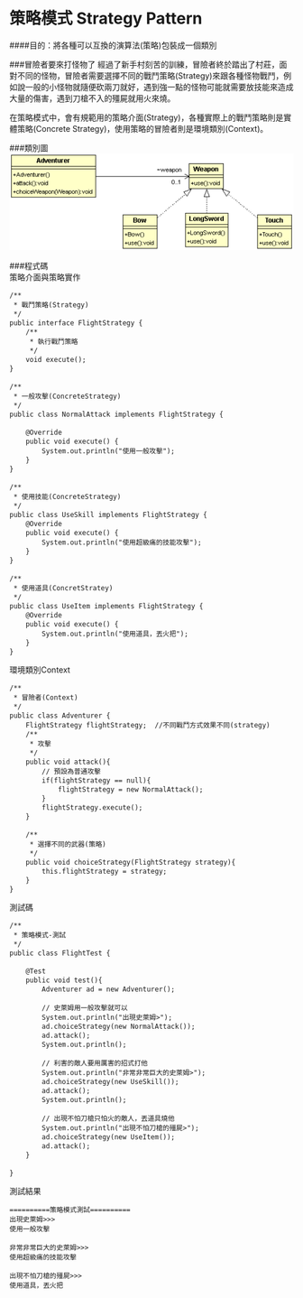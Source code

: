 # 策略模式 Strategy Pattern
  
####目的：將各種可以互換的演算法(策略)包裝成一個類別  

###冒險者要來打怪物了
經過了新手村刻苦的訓練，冒險者終於踏出了村莊，面對不同的怪物，冒險者需要選擇不同的戰鬥策略(Strategy)來跟各種怪物戰鬥，例如說一般的小怪物就隨便砍兩刀就好，遇到強一點的怪物可能就需要放技能來造成大量的傷害，遇到刀槍不入的殭屍就用火來燒。  
    
在策略模式中，會有規範用的策略介面(Strategy)，各種實際上的戰鬥策略則是實體策略(Concrete Strategy)，使用策略的冒險者則是環境類別(Context)。  
  
  
###類別圖  
![Strategy Class Diagram](image/strategy.gif)  
   
###程式碼  
策略介面與策略實作
```
/**
 * 戰鬥策略(Strategy)
 */
public interface FlightStrategy {
	/**
	 * 執行戰鬥策略
	 */
	void execute();
}

/**
 * 一般攻擊(ConcreteStrategy)
 */
public class NormalAttack implements FlightStrategy {

	@Override
	public void execute() {
		System.out.println("使用一般攻擊");		
	}
}

/**
 * 使用技能(ConcreteStrategy)
 */
public class UseSkill implements FlightStrategy {
	@Override
	public void execute() {
		System.out.println("使用超級痛的技能攻擊");		
	}
}

/**
 * 使用道具(ConcretStratey)
 */
public class UseItem implements FlightStrategy {
	@Override
	public void execute() {
		System.out.println("使用道具，丟火把");
	}
}
```

環境類別Context
```
/**
 * 冒險者(Context)
 */
public class Adventurer {
	FlightStrategy flightStrategy;  //不同戰鬥方式效果不同(strategy)
	/**
	 * 攻擊
	 */
	public void attack(){
		// 預設為普通攻擊
		if(flightStrategy == null){
			flightStrategy = new NormalAttack();
		}
		flightStrategy.execute();
	}
	
	/**
	 * 選擇不同的武器(策略)
	 */
	public void choiceStrategy(FlightStrategy strategy){
		this.flightStrategy = strategy;
	}
}
```

測試碼  
```
/**
 * 策略模式-測試
 */
public class FlightTest {
	
	@Test
	public void test(){
		Adventurer ad = new Adventurer();
		
		// 史萊姆用一般攻擊就可以
		System.out.println("出現史萊姆>");
		ad.choiceStrategy(new NormalAttack());
		ad.attack();
		System.out.println();
		
		// 利害的敵人要用厲害的招式打他
		System.out.println("非常非常巨大的史萊姆>");
		ad.choiceStrategy(new UseSkill());
		ad.attack();
		System.out.println();
				
		// 出現不怕刀槍只怕火的敵人，丟道具燒他
		System.out.println("出現不怕刀槍的殭屍>");
		ad.choiceStrategy(new UseItem());
		ad.attack();
	}
	
}
```
測試結果    
```
==========策略模式測試==========
出現史萊姆>>>
使用一般攻擊

非常非常巨大的史萊姆>>>
使用超級痛的技能攻擊

出現不怕刀槍的殭屍>>>
使用道具，丟火把

```  

